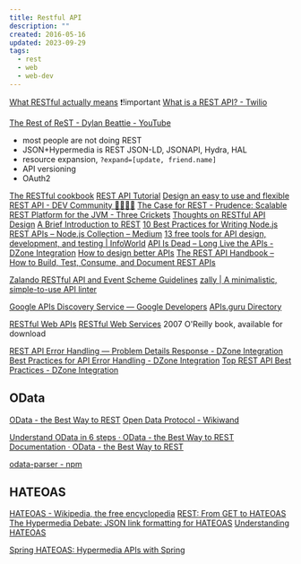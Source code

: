 ```yaml
---
title: Restful API
description: ""
created: 2016-05-16
updated: 2023-09-29
tags:
  - rest
  - web
  - web-dev
---
```


[What RESTful actually means](https://codewords.recurse.com/issues/five/what-restful-actually-means) ❗!important
[What is a REST API? - Twilio](https://www.twilio.com/docs/glossary/what-is-a-rest-api)

[The Rest of ReST - Dylan Beattie - YouTube](https://www.youtube.com/watch?v=g8E1B7rTZBI)

- most people are not doing REST
- JSON+Hypermedia is REST
  JSON-LD, JSONAPI, Hydra, HAL
- resource expansion, `?expand=[update, friend.name]`
- API versioning
- OAuth2

[The RESTful cookbook](http://restcookbook.com/)
[REST API Tutorial](http://www.restapitutorial.com/)
[Design an easy to use and flexible REST API - DEV Community 👩‍💻👨‍💻](https://dev.to/khalyomede/design-an-easy-to-use-and-flexible-rest-endpoints-3fia)
[The Case for REST - Prudence: Scalable REST Platform for the JVM - Three Crickets](http://threecrickets.com/prudence/articles/rest/)
[Thoughts on RESTful API Design](https://restful-api-design.readthedocs.org/en/latest/)
[A Brief Introduction to REST](http://www.infoq.com/articles/rest-introduction)
[10 Best Practices for Writing Node.js REST APIs – Node.js Collection – Medium](https://medium.com/the-node-js-collection/10-best-practices-for-writing-node-js-rest-apis-7643a7765cd)
[13 free tools for API design, development, and testing | InfoWorld](https://www.infoworld.com/article/3410586/13-free-tools-for-api-design-development-and-testing.html)
[API Is Dead – Long Live the APIs - DZone Integration](https://dzone.com/articles/api-is-dead-long-live-the-apis)
[How to design better APIs](https://r.bluethl.net/how-to-design-better-apis)
[The REST API Handbook – How to Build, Test, Consume, and Document REST APIs](https://www.freecodecamp.org/news/build-consume-and-document-a-rest-api/)

[Zalando RESTful API and Event Scheme Guidelines](https://opensource.zalando.com/restful-api-guidelines/)
[zally | A minimalistic, simple-to-use API linter](https://opensource.zalando.com/zally/)

[Google APIs Discovery Service — Google Developers](https://developers.google.com/discovery/)
[APIs.guru Directory](https://apis.guru/openapi-directory/)

[RESTful Web APIs](http://restfulwebapis.com/index.html)
[RESTful Web Services](https://www.crummy.com/writing/RESTful-Web-Services/) 2007 O'Reilly book, available for download

[REST API Error Handling — Problem Details Response - DZone Integration](https://dzone.com/articles/rest-api-error-handling-problem-details-response)
[Best Practices for API Error Handling - DZone Integration](https://dzone.com/articles/best-practices-for-api-error-handling?fromrel=true)
[Top REST API Best Practices - DZone Integration](https://dzone.com/articles/top-rest-api-best-practices?fromrel=true)

## OData

[OData - the Best Way to REST](https://www.odata.org/)
[Open Data Protocol - Wikiwand](https://www.wikiwand.com/en/Open_Data_Protocol)

[Understand OData in 6 steps · OData - the Best Way to REST](https://www.odata.org/getting-started/understand-odata-in-6-steps/)
[Documentation · OData - the Best Way to REST](https://www.odata.org/documentation/)

[odata-parser - npm](https://www.npmjs.com/package/odata-parser)

## HATEOAS

[HATEOAS - Wikipedia, the free encyclopedia](http://en.wikipedia.org/wiki/HATEOAS)
[REST: From GET to HATEOAS](http://www.slideshare.net/josdirksen/rest-from-get-to-hateoas)
[The Hypermedia Debate: JSON link formatting for HATEOAS](http://www.foxycart.com/blog/the-hypermedia-debate)
[Understanding HATEOAS](http://spring.io/understanding/HATEOAS)

[Spring HATEOAS: Hypermedia APIs with Spring](https://www.infoq.com/presentations/spring-hateoas-1/?utm_campaign=infoq_content&utm_source=infoq&utm_medium=feed&utm_term=Java)
